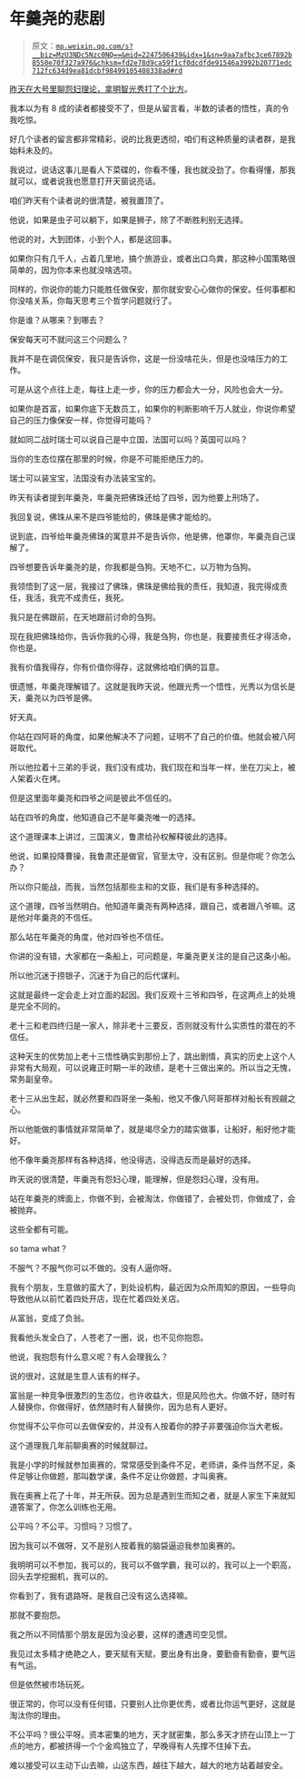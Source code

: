# 年羹尧的悲剧

> 原文：[`mp.weixin.qq.com/s?__biz=MzU3NDc5Nzc0NQ==&mid=2247506439&idx=1&sn=9aa7afbc3ce67892b8550e70f327a976&chksm=fd2e78d9ca59f1cf0dcdfde91546a3992b20771edc712fc634d9ea81dcbf98499105408338ad#rd`](http://mp.weixin.qq.com/s?__biz=MzU3NDc5Nzc0NQ==&mid=2247506439&idx=1&sn=9aa7afbc3ce67892b8550e70f327a976&chksm=fd2e78d9ca59f1cf0dcdfde91546a3992b20771edc712fc634d9ea81dcbf98499105408338ad#rd)

[昨天在大号里聊怨妇理论，拿明智光秀打了个比方](http://mp.weixin.qq.com/s?__biz=MzU0MjYwNDU2Mw==&mid=2247500785&idx=2&sn=174beb8e19bb75340e92a2b68ee7fdab&chksm=fb1aaf8dcc6d269b7be23a63cc3f089d0682e6a28cb4911acf296704b19c843916b1db78047a&scene=21#wechat_redirect)。 

我本以为有 8 成的读者都接受不了，但是从留言看，半数的读者的悟性，真的令我吃惊。 

好几个读者的留言都非常精彩，说的比我更透彻，咱们有这种质量的读者群，是我始料未及的。

我说过，说话这事儿是看人下菜碟的，你看不懂，我也就没劲了。你看得懂，那我就可以，或者说我也愿意打开天窗说亮话。

咱们昨天有个读者说的很清楚，被我置顶了。 

他说，如果是虫子可以躺下，如果是狮子，除了不断胜利别无选择。

他说的对，大到团体，小到个人，都是这回事。

如果你只有几千人，占着几里地，搞个旅游业，或者出口鸟粪，那这种小国策略很简单的，因为你本来也就没啥选项。

同样的，你说你的能力只能胜任做保安，那你就安安心心做你的保安。任何事都和你没啥关系，你每天思考三个哲学问题就行了。 

你是谁？从哪来？到哪去？ 

保安每天可不就问这三个问题么？ 

我并不是在调侃保安，我只是告诉你，这是一份没啥花头，但是也没啥压力的工作。

可是从这个点往上走，每往上走一步，你的压力都会大一分，风险也会大一分。

如果你是首富，如果你底下无数员工，如果你的判断影响千万人就业，你说你希望自己的压力像保安一样，你觉得可能吗？

就如同二战时瑞士可以说自己是中立国，法国可以吗？英国可以吗？ 

当你的生态位摆在那里的时候，你是不可能拒绝压力的。

瑞士可以装宝宝，法国没有办法装宝宝的。 

昨天有读者提到年羹尧，年羹尧把佛珠还给了四爷，因为他要上刑场了。

我回复说，佛珠从来不是四爷能给的，佛珠是佛才能给的。 

说到底，四爷给年羹尧佛珠的寓意并不是告诉你，他是佛，他罩你，年羹尧自己误解了。 

四爷想要告诉年羹尧的是，你我都是刍狗。天地不仁，以万物为刍狗。

我领悟到了这一层，我接过了佛珠，佛珠是佛给我的责任，我知道，我完得成责任，我活，我完不成责任，我死。 

我只是在佛跟前，在天地跟前讨命的刍狗。

现在我把佛珠给你，告诉你我的心得，我是刍狗，你也是，我要接责任才得活命，你也是。 

我有价值我得存，你有价值你得存，这就佛给咱们俩的旨意。 

很遗憾，年羹尧理解错了。这就是我昨天说，他跟光秀一个悟性，光秀以为信长是天，羹尧以为四爷是佛。 

好天真。 

你站在四阿哥的角度，如果他解决不了问题，证明不了自己的价值。他就会被八阿哥取代。

所以他拉着十三弟的手说，我们没有成功，我们现在和当年一样，坐在刀尖上，被人架着火在烤。

但是这里面年羹尧和四爷之间是彼此不信任的。

站在四爷的角度，他知道自己不是年羹尧唯一的选择。

这个道理课本上讲过，三国演义，鲁肃给孙权解释彼此的选择。 

他说，如果投降曹操，我鲁肃还是做官，官至太守，没有区别。但是你呢？你怎么办？

所以你只能战，而我，当然包括那些主和的文臣，我们是有多种选择的。

这个道理，四爷当然明白。他知道年羹尧有两种选择，跟自己，或者跟八爷嘛。这是他对年羹尧的不信任。 

那么站在年羹尧的角度，他对四爷也不信任。 

你讲的没有错，大家都在一条船上，可问题是，年羹尧更关注的是自己这条小船。 

所以他沉迷于捞银子，沉迷于为自己的后代谋利。

这就是最终一定会走上对立面的起因。我们反观十三爷和四爷，在这两点上的处境是完全不同的。 

老十三和老四终归是一家人，除非老十三要反，否则就没有什么实质性的潜在的不信任。

这种天生的优势加上老十三悟性确实到那份上了，跳出剧情，真实的历史上这个人非常有大局观，可以说雍正时期一半的政绩，是老十三做出来的。所以当之无愧，常务副皇帝。

老十三从出生起，就必然要和四哥坐一条船，他又不像八阿哥那样对船长有觊觎之心。 

所以他能做的事情就非常简单了，就是竭尽全力的踏实做事，让船好，船好他才能好。 

他不像年羹尧那样有各种选择，他没得选，没得选反而是最好的选择。 

昨天说的很清楚，年羹尧有怨妇心理，能理解，但是怨妇心理，没有用。 

站在年羹尧的牌面上，你做不到，会被淘汰，你做错了，会被处罚，你做成了，会被抛弃。 

这些全都有可能。

so tama what？ 

不服气？不服气你可以不做的。没有人逼你呀。

我有个朋友，生意做的蛮大了，到处设机构，最近因为众所周知的原因，一些导向导致他从以前忙着四处开店，现在忙着四处关店。 

从富翁，变成了负翁。

我看他头发全白了，人苍老了一圈，说，也不见你抱怨。

他说，我抱怨有什么意义呢？有人会理我么？

说的很对，这就是生意人该有的样子。

富翁是一种竞争很激烈的生态位，也许收益大，但是风险也大。你做不好，随时有人替换你，你做得好，依然随时有人替换你，因为总有人更好。 

你觉得不公平你可以去做保安的，并没有人按着你的脖子非要强迫你当大老板。 

这个道理我几年前聊奥赛的时候就聊过。 

我是小学的时候就参加奥赛的，常常感受到条件不足，老师讲，条件当然不足，条件足够让你做题，那叫数学课，条件不足让你做题，才叫奥赛。

我在奥赛上花了十年，并无所获。因为总是遇到生而知之者，就是人家生下来就知道答案了，你怎么训练也无用。 

公平吗？不公平。习惯吗？习惯了。 

因为我可以不做呀，又不是别人按着我的脑袋逼迫我参加奥赛的。

我明明可以不参加，我可以的，我可以不做学霸，我可以的，我可以上一个职高，回头去学挖掘机，我可以的。

你看到了，我有退路呀。是我自己没有这么选择嘛。 

那就不要抱怨。 

我之所以不同情那个朋友是因为没必要，这样的遭遇司空见惯。 

我见过太多精才绝艳之人，要天赋有天赋，要出身有出身，要勤奋有勤奋，要气运有气运。

但是依然被市场玩死。

很正常的，你可以没有任何错，只要别人比你更优秀，或者比你运气更好，这就是淘汰你的理由。

不公平吗？很公平呀。资本密集的地方，天才就密集，那么多天才挤在山顶上一丁点的地方，都被挤得一个个金鸡独立了，早晚得有人先撑不住掉下去。

难以接受可以主动下山去嘛，山这东西，越往下越大，越大的地方站着越安全。